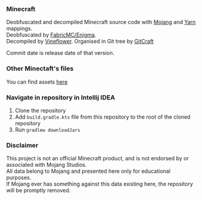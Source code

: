 ### Minecraft
Deobfuscated and decompiled Minecraft source code with [Mojang](https://github.com/NikitaCartes-archive/MinecraftDeobfuscated-Mojang) and [Yarn](https://github.com/NikitaCartes-archive/MinecraftDeobfuscated-Yarn) mappings.  
Deobfuscated by [FabricMC/Enigma](https://github.com/FabricMC/Enigma).  
Decompiled by [Vineflower](https://github.com/Vineflower/vineflower).
Organised in Git tree by [GitCraft](https://github.com/NikitaCartes-forks/GitCraft)

Commit date is release date of that version.

### Other Minectaft's files
You can find assets [here](https://github.com/misode/mcmeta/tree/main)

### Navigate in repository in Intellij IDEA
1. Clone the repository
2. Add `build.gradle.kts` file from this repository to the root of the cloned repository
3. Run `gradlew downloadJars`

### Disclaimer
This project is not an official Minecraft product, and is not endorsed by or associated with Mojang Studios.  
All data belong to Mojang and presented here only for educational purposes.  
If Mojang ever has something against this data existing here, the repository will be promptly removed.